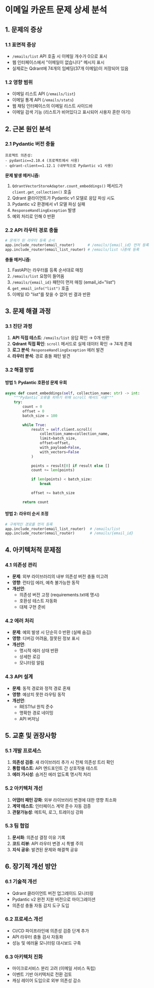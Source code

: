 # 이메일 카운트 문제 상세 분석

## 1. 문제의 증상

### 1.1 표면적 증상
- `/emails/list` API 호출 시 이메일 개수가 0으로 표시
- 웹 인터페이스에서 "이메일이 없습니다" 메시지 표시
- 실제로는 Qdrant에 74개의 임베딩(37개 이메일)이 저장되어 있음

### 1.2 영향 범위
- 이메일 리스트 API (`/emails/list`)
- 이메일 통계 API (`/emails/stats`)
- 웹 채팅 인터페이스의 이메일 리스트 사이드바
- 이메일 검색 기능 (리스트가 비어있다고 표시되어 사용자 혼란 야기)

## 2. 근본 원인 분석

### 2.1 Pydantic 버전 충돌
```
프로젝트 의존성:
- pydantic==2.10.4 (프로젝트에서 사용)
- qdrant-client==1.12.1 (내부적으로 Pydantic v1 사용)
```

**문제 발생 메커니즘:**
1. `QdrantVectorStoreAdapter.count_embeddings()` 메서드가 `client.get_collection()` 호출
2. Qdrant 클라이언트가 Pydantic v1 모델로 응답 파싱 시도
3. Pydantic v2 환경에서 v1 모델 파싱 실패
4. `ResponseHandlingException` 발생
5. 예외 처리로 인해 0 반환

### 2.2 API 라우터 경로 충돌
```python
# 문제가 된 라우터 등록 순서
app.include_router(email_router)      # /emails/{email_id} 먼저 등록
app.include_router(email_list_router) # /emails/list 나중에 등록
```

**충돌 메커니즘:**
1. FastAPI는 라우터를 등록 순서대로 매칭
2. `/emails/list` 요청이 들어옴
3. `/emails/{email_id}` 패턴이 먼저 매칭 (email_id="list")
4. `get_email_info("list")` 호출
5. 이메일 ID "list"를 찾을 수 없어 빈 결과 반환

## 3. 문제 해결 과정

### 3.1 진단 과정
1. **API 직접 테스트**: `/emails/list` 응답 확인 → 0개 반환
2. **Qdrant 직접 확인**: `scroll` 메서드로 실제 데이터 확인 → 74개 존재
3. **로그 분석**: `ResponseHandlingException` 에러 발견
4. **라우터 분석**: 경로 충돌 패턴 발견

### 3.2 해결 방법

#### 방법 1: Pydantic 호환성 문제 우회
```python
async def count_embeddings(self, collection_name: str) -> int:
    """Pydantic 오류를 피하기 위해 scroll 메서드 사용"""
    try:
        count = 0
        offset = 0
        batch_size = 100
        
        while True:
            result = self.client.scroll(
                collection_name=collection_name,
                limit=batch_size,
                offset=offset,
                with_payload=False,
                with_vectors=False
            )
            
            points = result[0] if result else []
            count += len(points)
            
            if len(points) < batch_size:
                break
                
            offset += batch_size
        
        return count
```

#### 방법 2: 라우터 순서 조정
```python
# 구체적인 경로를 먼저 등록
app.include_router(email_list_router)  # /emails/list
app.include_router(email_router)       # /emails/{email_id}
```

## 4. 아키텍처적 문제점

### 4.1 의존성 관리
- **문제**: 외부 라이브러리의 내부 의존성 버전 충돌 미고려
- **영향**: 런타임 에러, 예측 불가능한 동작
- **개선안**: 
  - 의존성 버전 고정 (requirements.txt에 명시)
  - 호환성 테스트 자동화
  - 대체 구현 준비

### 4.2 에러 처리
- **문제**: 예외 발생 시 단순히 0 반환 (실패 숨김)
- **영향**: 디버깅 어려움, 잘못된 정보 표시
- **개선안**:
  - 명시적 에러 상태 반환
  - 상세한 로깅
  - 모니터링 알림

### 4.3 API 설계
- **문제**: 동적 경로와 정적 경로 혼재
- **영향**: 예상치 못한 라우팅 동작
- **개선안**:
  - RESTful 원칙 준수
  - 명확한 경로 네이밍
  - API 버저닝

## 5. 교훈 및 권장사항

### 5.1 개발 프로세스
1. **의존성 검증**: 새 라이브러리 추가 시 전체 의존성 트리 확인
2. **통합 테스트**: API 엔드포인트 간 상호작용 테스트
3. **에러 가시성**: 숨겨진 에러 없도록 명시적 처리

### 5.2 아키텍처 개선
1. **어댑터 패턴 강화**: 외부 라이브러리 변경에 대한 영향 최소화
2. **계약 테스트**: 인터페이스 계약 준수 자동 검증
3. **관찰가능성**: 메트릭, 로그, 트레이싱 강화

### 5.3 팀 협업
1. **문서화**: 의존성 결정 이유 기록
2. **코드 리뷰**: API 라우터 변경 시 특별 주의
3. **지식 공유**: 발견된 문제와 해결책 공유

## 6. 장기적 개선 방안

### 6.1 기술적 개선
- Qdrant 클라이언트 버전 업그레이드 모니터링
- Pydantic v2 완전 지원 버전으로 마이그레이션
- 의존성 충돌 자동 감지 도구 도입

### 6.2 프로세스 개선
- CI/CD 파이프라인에 의존성 검증 단계 추가
- API 라우터 충돌 검사 자동화
- 성능 및 에러율 모니터링 대시보드 구축

### 6.3 아키텍처 진화
- 마이크로서비스 분리 고려 (이메일 서비스 독립)
- 이벤트 기반 아키텍처로 전환 검토
- 캐싱 레이어 도입으로 외부 의존성 감소
